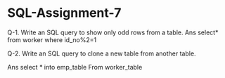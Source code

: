 # SQL-Assignment-7

Q-1. Write an SQL query to show only odd rows from a table.
Ans select* from worker 
    where id_no%2=1

Q-2. Write an SQL query to clone a new table from another table.

Ans select * into emp_table
         From worker_table
